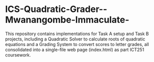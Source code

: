# ICS-Quadratic-Grader--Mwanangombe-Immaculate-
This repository contains implementations for Task A setup and Task B projects, including a Quadratic Solver to calculate roots of quadratic equations and a Grading System to convert scores to letter grades, all  consolidated into a single-file web page (index.html) as part ICT251 coursework.
